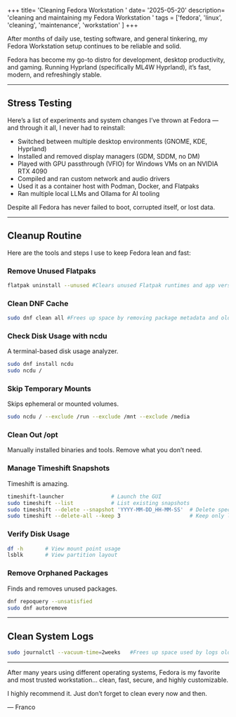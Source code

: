 +++
title= 'Cleaning Fedora Workstation '
date= '2025-05-20'
description= 'cleaning and maintaining my Fedora Workstation '
tags = ['fedora', 'linux', 'cleaning', 'maintenance', 'workstation' ]
+++

After months of daily use, testing software, and general tinkering, my Fedora Workstation setup continues to be reliable and solid.

Fedora has become my go-to distro for development, desktop productivity, and gaming. Running Hyprland (specifically ML4W Hyprland), it’s fast, modern, and refreshingly stable.
<!--more-->

---

## Stress Testing 

Here’s a list of experiments and system changes I’ve thrown at Fedora — and through it all, I never had to reinstall:

- Switched between multiple desktop environments (GNOME, KDE, Hyprland)
- Installed and removed display managers (GDM, SDDM, no DM)
- Played with GPU passthrough (VFIO) for Windows VMs on an NVIDIA RTX 4090
- Compiled and ran custom network and audio drivers
- Used it as a container host with Podman, Docker, and Flatpaks
- Ran multiple local LLMs and Ollama for AI tooling

Despite all Fedora has never failed to boot, corrupted itself, or lost data.

---

## Cleanup Routine

Here are the tools and steps I use to keep Fedora lean and fast:

### Remove Unused Flatpaks

```bash
flatpak uninstall --unused #Clears unused Flatpak runtimes and app versions.
```



### Clean DNF Cache

```bash
sudo dnf clean all #Frees up space by removing package metadata and old caches.
```



### Check Disk Usage with ncdu
A terminal-based disk usage analyzer.

```bash
sudo dnf install ncdu
sudo ncdu /
```

### Skip Temporary Mounts
Skips ephemeral or mounted volumes.
```bash
sudo ncdu / --exclude /run --exclude /mnt --exclude /media
```

### Clean Out /opt

Manually installed binaries and tools. Remove what you don’t need.

### Manage Timeshift Snapshots

Timeshift is amazing.

```bash
timeshift-launcher               # Launch the GUI
sudo timeshift --list            # List existing snapshots
sudo timeshift --delete --snapshot 'YYYY-MM-DD_HH-MM-SS'  # Delete specific snapshot
sudo timeshift --delete-all --keep 3                      # Keep only latest 3 snapshots
```


### Verify Disk Usage

```bash
df -h       # View mount point usage
lsblk       # View partition layout
```

### Remove Orphaned Packages
Finds and removes unused packages.

```bash
dnf repoquery --unsatisfied
sudo dnf autoremove
```



---

## Clean System Logs

```bash
sudo journalctl --vacuum-time=2weeks   #Frees up space used by logs older than two weeks.
```



---

After many years using different operating systems, Fedora is my favorite and most trusted workstation... clean, fast, secure, and highly customizable.

I highly recommend it. Just don’t forget to clean every now and then.

— Franco
